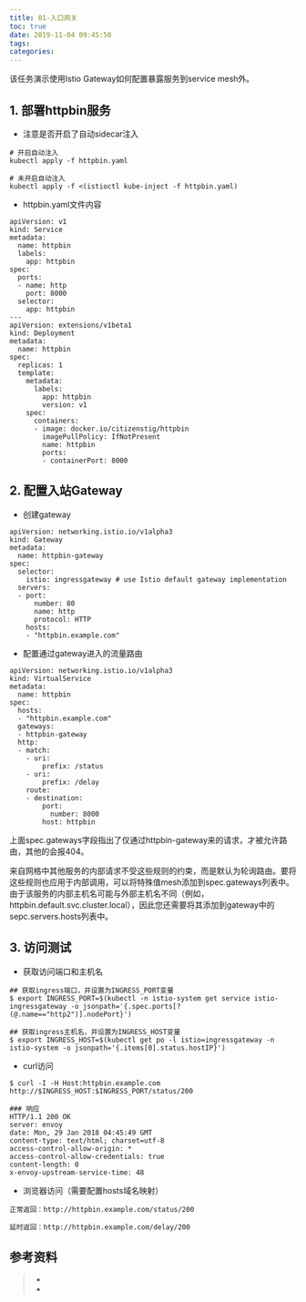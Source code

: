 ```yaml
---
title: 01-入口网关
toc: true
date: 2019-11-04 09:45:50
tags:
categories:
---
```






该任务演示使用Istio Gateway如何配置暴露服务到service mesh外。



## 1. 部署httpbin服务

- 注意是否开启了自动sidecar注入

```
# 开启自动注入
kubectl apply -f httpbin.yaml

# 未开启自动注入
kubectl apply -f <(istioctl kube-inject -f httpbin.yaml)
```

- httpbin.yaml文件内容

```
apiVersion: v1
kind: Service
metadata:
  name: httpbin
  labels:
    app: httpbin
spec:
  ports:
  - name: http
    port: 8000
  selector:
    app: httpbin
---
apiVersion: extensions/v1beta1
kind: Deployment
metadata:
  name: httpbin
spec:
  replicas: 1
  template:
    metadata:
      labels:
        app: httpbin
        version: v1
    spec:
      containers:
      - image: docker.io/citizenstig/httpbin
        imagePullPolicy: IfNotPresent
        name: httpbin
        ports:
        - containerPort: 8000
```



## 2. 配置入站Gateway

- 创建gateway

```
apiVersion: networking.istio.io/v1alpha3
kind: Gateway
metadata:
  name: httpbin-gateway
spec:
  selector:
    istio: ingressgateway # use Istio default gateway implementation
  servers:
  - port:
      number: 80
      name: http
      protocol: HTTP
    hosts:
    - "httpbin.example.com"
```

- 配置通过gateway进入的流量路由

```
apiVersion: networking.istio.io/v1alpha3
kind: VirtualService
metadata:
  name: httpbin
spec:
  hosts:
  - "httpbin.example.com"
  gateways:
  - httpbin-gateway
  http:
  - match:
    - uri:
        prefix: /status
    - uri:
        prefix: /delay
    route:
    - destination:
        port:
          number: 8000
        host: httpbin
```

上面spec.gateways字段指出了仅通过httpbin-gateway来的请求，才被允许路由，其他的会报404。

来自网格中其他服务的内部请求不受这些规则的约束，而是默认为轮询路由。要将这些规则也应用于内部调用，可以将特殊值mesh添加到spec.gateways列表中。由于该服务的内部主机名可能与外部主机名不同（例如，httpbin.default.svc.cluster.local），因此您还需要将其添加到gateway中的sepc.servers.hosts列表中。



## 3. 访问测试

- 获取访问端口和主机名

```
## 获取ingress端口，并设置为INGRESS_PORT变量
$ export INGRESS_PORT=$(kubectl -n istio-system get service istio-ingressgateway -o jsonpath='{.spec.ports[?(@.name=="http2")].nodePort}')

## 获取ingress主机名，并设置为INGRESS_HOST变量
$ export INGRESS_HOST=$(kubectl get po -l istio=ingressgateway -n istio-system -o jsonpath='{.items[0].status.hostIP}')
```

- curl访问

```
$ curl -I -H Host:httpbin.example.com http://$INGRESS_HOST:$INGRESS_PORT/status/200

### 响应
HTTP/1.1 200 OK
server: envoy
date: Mon, 29 Jan 2018 04:45:49 GMT
content-type: text/html; charset=utf-8
access-control-allow-origin: *
access-control-allow-credentials: true
content-length: 0
x-envoy-upstream-service-time: 48
```

- 浏览器访问（需要配置hosts域名映射）

```
正常返回：http://httpbin.example.com/status/200

延时返回：http://httpbin.example.com/delay/200
```



## 参考资料
> - []()
> - []()
